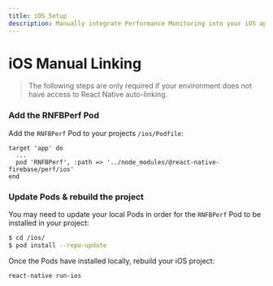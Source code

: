 ```yaml
---
title: iOS Setup
description: Manually integrate Performance Monitoring into your iOS application.
---
```


# iOS Manual Linking

> The following steps are only required if your environment does not have access to React Native
> auto-linking.

### Add the RNFBPerf Pod

Add the `RNFBPerf` Pod to your projects `/ios/Podfile`:

```ruby{3}
target 'app' do
  ...
  pod 'RNFBPerf', :path => '../node_modules/@react-native-firebase/perf/ios'
end
```

### Update Pods & rebuild the project

You may need to update your local Pods in order for the `RNFBPerf` Pod to be installed in your project:

```bash
$ cd /ios/
$ pod install --repo-update
```

Once the Pods have installed locally, rebuild your iOS project:

```bash
react-native run-ios
```
